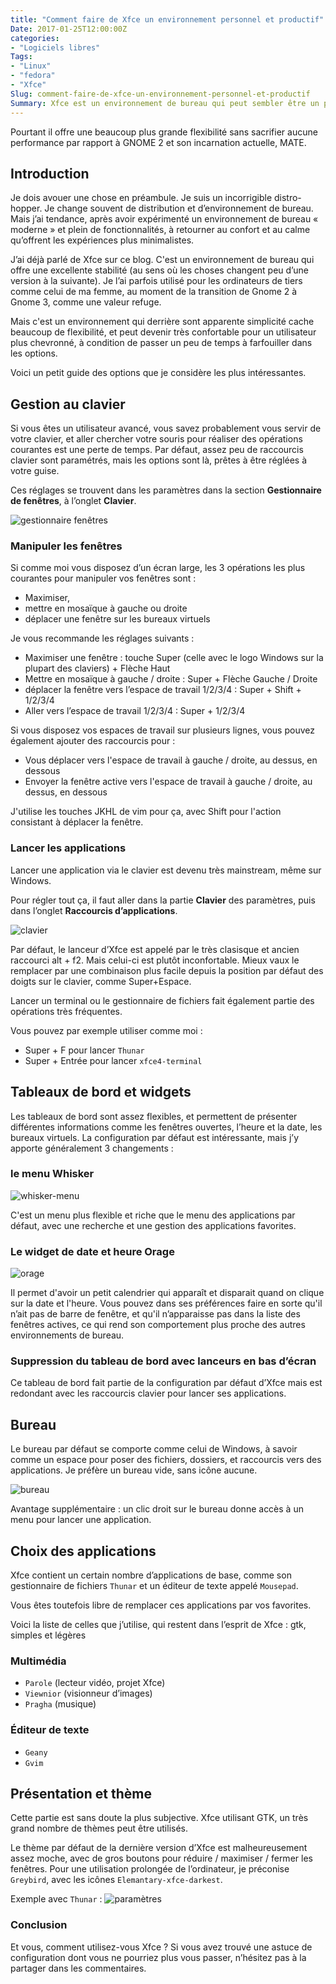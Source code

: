 ```yaml
---
title: "Comment faire de Xfce un environnement personnel et productif"
Date: 2017-01-25T12:00:00Z
categories: 
- "Logiciels libres"
Tags: 
- "Linux"
- "fedora"
- "Xfce"
Slug: comment-faire-de-xfce-un-environnement-personnel-et-productif
Summary: Xfce est un environnement de bureau qui peut sembler être un peu austère à première vue. Certains comme Cyrille Borne l’ont qualifié de « Gnome 2 du pauvre ».
---
```

Pourtant il offre une beaucoup plus grande flexibilité sans sacrifier aucune performance par rapport à GNOME 2 et son incarnation actuelle, MATE.

## Introduction

Je dois avouer une chose en préambule. Je suis un incorrigible distro-hopper. Je change souvent de distribution et d’environnement de bureau.
Mais j’ai tendance, après avoir expérimenté un environnement de bureau « moderne » et plein de fonctionnalités,
à retourner au confort et au calme qu’offrent les expériences plus minimalistes.

J’ai déjà parlé de Xfce sur ce blog. C'est un environnement de bureau qui offre une excellente stabilité (au sens où les choses changent peu d’une version à la suivante).
Je l’ai parfois utilisé pour les ordinateurs de tiers comme celui de ma femme, au moment de la transition de Gnome 2 à Gnome 3, comme une valeur refuge.

Mais c'est un environnement qui derrière sont apparente simplicité cache beaucoup de flexibilité, et peut devenir très confortable pour 
un utilisateur plus chevronné, à condition de passer un peu de temps à farfouiller dans les options.

Voici un petit guide des options que je considère les plus intéressantes.


## Gestion au clavier

Si vous êtes un utilisateur avancé, vous savez probablement vous servir de votre clavier, et aller chercher votre souris pour réaliser
des opérations courantes est une perte de temps.
Par défaut, assez peu de raccourcis clavier sont paramétrés, mais les options sont là, prêtes à être réglées à votre guise.

Ces réglages se trouvent dans les paramètres dans la section **Gestionnaire de fenêtres**, à l’onglet **Clavier**.

![gestionnaire fenêtres](/img/xfce412/xfce4-gestionnaire-fenetres.png)

### Manipuler les fenêtres

Si comme moi vous disposez d’un écran large, les 3 opérations les plus courantes pour manipuler vos fenêtres sont :

- Maximiser, 
- mettre en mosaïque à gauche ou droite
- déplacer une fenêtre sur les bureaux virtuels

Je vous recommande les réglages suivants :

- Maximiser une fenêtre : touche Super (celle avec le logo Windows sur la plupart des claviers) + Flèche Haut
- Mettre en mosaïque à gauche / droite : Super + Flèche Gauche / Droite
- déplacer la fenêtre vers l’espace de travail 1/2/3/4 : Super + Shift + 1/2/3/4
- Aller vers l’espace de travail 1/2/3/4 : Super + 1/2/3/4

Si vous disposez vos espaces de travail sur plusieurs lignes, vous pouvez également ajouter des raccourcis pour :

- Vous déplacer vers l'espace de travail à gauche / droite, au dessus, en dessous
- Envoyer la fenêtre active vers l'espace de travail à gauche / droite, au dessus, en dessous

J'utilise les touches JKHL de vim pour ça, avec Shift pour l'action consistant à déplacer la fenêtre.

### Lancer les applications

Lancer une application via le clavier est devenu très mainstream, même sur Windows.

Pour régler tout ça, il faut aller dans la partie **Clavier** des paramètres, puis dans l’onglet **Raccourcis d’applications**.

![clavier](/img/xfce412/xfce4-clavier.png)

Par défaut, le lanceur d’Xfce est appelé par le très clasisque et ancien raccourci alt + f2.
Mais celui-ci est plutôt inconfortable.
Mieux vaux le remplacer par une combinaison plus facile depuis la position par défaut des doigts sur le clavier, comme Super+Espace.

Lancer un terminal ou le gestionnaire de fichiers fait également partie des opérations très fréquentes.

Vous pouvez par exemple utiliser comme moi :

- Super + F pour lancer `Thunar`
- Super + Entrée pour lancer `xfce4-terminal`

## Tableaux de bord et widgets 
Les tableaux de bord sont assez flexibles, et permettent de présenter différentes informations comme les fenêtres ouvertes, l’heure et la date, les bureaux virtuels.
La configuration par défaut est intéressante, mais j’y apporte généralement 3 changements :

### le menu Whisker
![whisker-menu](/img/xfce412/xfce4-whisker-menu.png)

C'est un menu plus flexible et riche que le menu des applications par défaut, avec une recherche et une gestion des applications favorites.

### Le widget de date et heure Orage

![orage](/img/xfce412/xfce4-orage.png)

Il permet d'avoir un petit calendrier qui apparaît et disparait quand on clique sur la date et l'heure. Vous pouvez dans ses préférences faire en sorte
qu'il n’ait pas de barre de fenêtre, et qu'il n’apparaisse pas dans la liste des fenêtres actives, ce qui rend son comportement plus proche des autres environnements de bureau.

### Suppression du tableau de bord avec lanceurs en bas d’écran

Ce tableau de bord fait partie de la configuration par défaut d’Xfce mais est redondant avec les raccourcis clavier pour lancer ses applications.

## Bureau

Le bureau par défaut se comporte comme celui de Windows, à savoir comme un espace pour poser des fichiers, dossiers, et raccourcis vers des applications.
Je préfère un bureau vide, sans icône aucune. 

![bureau](/img/xfce412/xfce4-bureau.png)

Avantage supplémentaire : un clic droit sur le bureau donne accès à un menu pour lancer une application.


## Choix des applications

Xfce contient un certain nombre d’applications de base, comme son gestionnaire de fichiers `Thunar` et un éditeur de texte appelé `Mousepad`.

Vous êtes toutefois libre de remplacer ces applications par vos favorites.

Voici la liste de celles que j’utilise, qui restent dans l’esprit de Xfce : gtk, simples et légères

### Multimédia

- `Parole` (lecteur vidéo, projet Xfce)
- `Viewnior` (visionneur d’images)
- `Pragha` (musique)

### Éditeur de texte

- `Geany`
- `Gvim`

## Présentation et thème

Cette partie est sans doute la plus subjective.
Xfce utilisant GTK, un très grand nombre de thèmes peut être utilisés.

Le thème par défaut de la dernière version d’Xfce est malheureusement assez moche, avec de gros boutons pour réduire / maximiser / fermer les fenêtres.
Pour une utilisation prolongée de l’ordinateur, je préconise `Greybird`, avec les icônes `Elemantary-xfce-darkest`.

Exemple avec `Thunar` :
![paramètres](/img/xfce412/xfce4-thunar.png)

### Conclusion

Et vous, comment utilisez-vous Xfce ?
Si vous avez trouvé une astuce de configuration dont vous ne pourriez plus vous passer, n’hésitez pas à la partager dans les commentaires.
